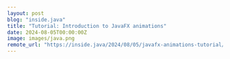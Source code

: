 ```yaml
---
layout: post
blog: "inside.java"
title: "Tutorial: Introduction to JavaFX animations"
date: 2024-08-05T00:00:00Z
image: images/java.png
remote_url: "https://inside.java/2024/08/05/javafx-animations-tutorial/"
---
```

